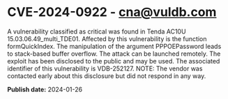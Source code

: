 # CVE-2024-0922 - cna@vuldb.com

A vulnerability classified as critical was found in Tenda AC10U 15.03.06.49_multi_TDE01. Affected by this vulnerability is the function formQuickIndex. The manipulation of the argument PPPOEPassword leads to stack-based buffer overflow. The attack can be launched remotely. The exploit has been disclosed to the public and may be used. The associated identifier of this vulnerability is VDB-252127. NOTE: The vendor was contacted early about this disclosure but did not respond in any way.

**Publish date:** 2024-01-26
